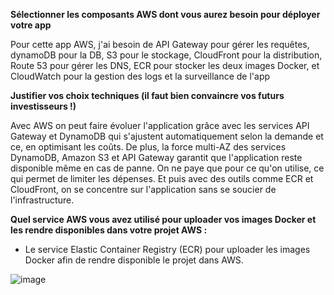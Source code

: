 **Sélectionner les composants AWS dont vous aurez besoin pour déployer votre app**

Pour cette app AWS, j'ai besoin de API Gateway pour gérer les requêtes, dynamoDB pour la DB, S3 pour le stockage, CloudFront pour la distribution, Route 53 pour gérer les DNS, ECR pour stocker les deux images Docker, et CloudWatch pour la gestion des logs et la surveillance de l'app

**Justifier vos choix techniques (il faut bien convaincre vos futurs investisseurs !)**

Avec AWS on peut faire évoluer l'application grâce avec les services API Gateway et DynamoDB qui s'ajustent automatiquement selon la demande et ce, en optimisant les coûts. 
De plus, la force multi-AZ des services DynamoDB, Amazon S3 et API Gateway garantit que l'application reste disponible même en cas de panne. On ne paye que pour ce qu'on utilise, ce qui permet de limiter les dépenses.
Et puis avec des outils comme ECR et CloudFront, on se concentre sur l'application sans se soucier de l'infrastructure.

**Quel service AWS vous avez utilisé pour uploader vos images Docker et les rendre disponibles dans votre projet AWS :**

- Le service Elastic Container Registry (ECR) pour uploader les images Docker afin de rendre disponible le projet dans AWS.

![image](https://excalidraw.com/#json=os5QBTFroy5Yik8ND7LXI,CpWX_k_JQSfR2NIW8P6tOQ)
